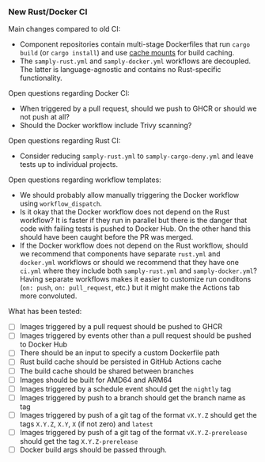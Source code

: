 ### New Rust/Docker CI

Main changes compared to old CI:

* Component repositories contain multi-stage Dockerfiles that run `cargo build` (or `cargo install`) and use [cache mounts](https://docs.docker.com/build/cache/optimize/#use-cache-mounts) for build caching.
* The `samply-rust.yml` and `samply-docker.yml` workflows are decoupled. The latter is language-agnostic and contains no Rust-specific functionality.

Open questions regarding Docker CI:
* When triggered by a pull request, should we push to GHCR or should we not push at all?
* Should the Docker workflow include Trivy scanning?

Open questions regarding Rust CI:
* Consider reducing `samply-rust.yml` to `samply-cargo-deny.yml` and leave tests up to individual projects.

Open questions regarding workflow templates:
* We should probably allow manually triggering the Docker workflow using `workflow_dispatch`.
* Is it okay that the Docker workflow does not depend on the Rust workflow? It is faster if they run in parallel but there is the danger that code with failing tests is pushed to Docker Hub. On the other hand this should have been caught before the PR was merged.
* If the Docker workflow does not depend on the Rust workflow, should we recommend that components have separate `rust.yml` and `docker.yml` workflows or should we recommend that they have one `ci.yml` where they include both `samply-rust.yml` and `samply-docker.yml`? Having separate workflows makes it easier to customize run conditons (`on: push`, `on: pull_request`, etc.) but it might make the Actions tab more convoluted.

What has been tested:

- [ ] Images triggered by a pull request should be pushed to GHCR
- [ ] Images triggered by events other than a pull request should be pushed to Docker Hub
- [ ] There should be an input to specify a custom Dockerfile path
- [ ] Rust build cache should be persisted in GitHub Actions cache
- [ ] The build cache should be shared between branches
- [ ] Images should be built for AMD64 and ARM64
- [ ] Images triggered by a schedule event should get the `nightly` tag
- [ ] Images triggered by push to a branch should get the branch name as tag
- [ ] Images triggered by push of a git tag of the format `vX.Y.Z` should get the tags `X.Y.Z`, `X.Y`, `X` (if not zero) and `latest`
- [ ] Images triggered by push of a git tag of the format `vX.Y.Z-prerelease` should get the tag `X.Y.Z-prerelease`
- [ ] Docker build args should be passed through.
